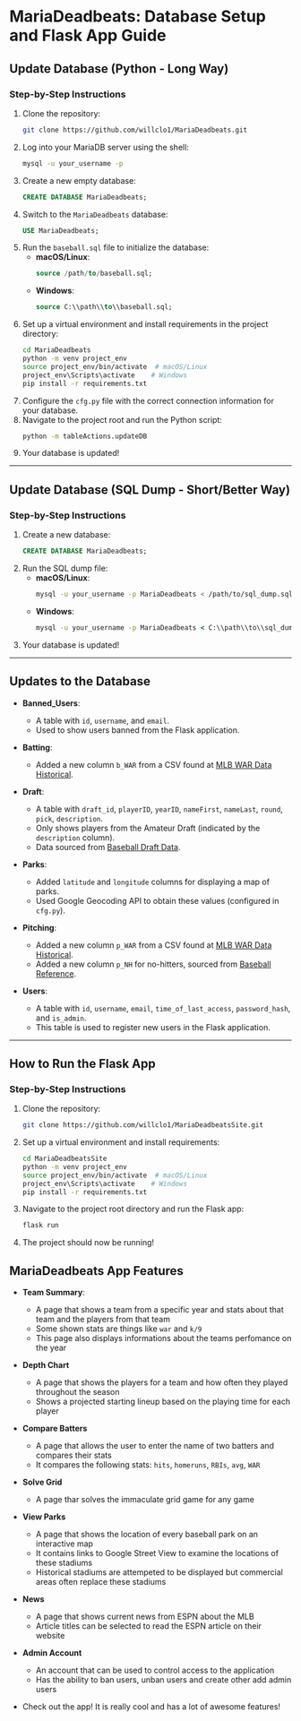 # **MariaDeadbeats: Database Setup and Flask App Guide**

## **Update Database (Python - Long Way)**

### **Step-by-Step Instructions**

1. Clone the repository:
   ```bash
   git clone https://github.com/willclo1/MariaDeadbeats.git
   ```
2. Log into your MariaDB server using the shell:
   ```bash
   mysql -u your_username -p
   ```
3. Create a new empty database:
   ```sql
   CREATE DATABASE MariaDeadbeats;
   ```
4. Switch to the `MariaDeadbeats` database:
   ```sql
   USE MariaDeadbeats;
   ```
5. Run the `baseball.sql` file to initialize the database:
   - **macOS/Linux**:
     ```sql
     source /path/to/baseball.sql;
     ```
   - **Windows**:
     ```sql
     source C:\\path\\to\\baseball.sql;
     ```
6. Set up a virtual environment and install requirements in the project directory:
   ```bash
   cd MariaDeadbeats
   python -m venv project_env
   source project_env/bin/activate  # macOS/Linux
   project_env\Scripts\activate    # Windows
   pip install -r requirements.txt
   ```
7. Configure the `cfg.py` file with the correct connection information for your database.
8. Navigate to the project root and run the Python script:
   ```bash
   python -m tableActions.updateDB
   ```
9. Your database is updated!

---

## **Update Database (SQL Dump - Short/Better Way)**

### **Step-by-Step Instructions**

1. Create a new database:
   ```sql
   CREATE DATABASE MariaDeadbeats;
   ```
2. Run the SQL dump file:
   - **macOS/Linux**:
     ```bash
     mysql -u your_username -p MariaDeadbeats < /path/to/sql_dump.sql
     ```
   - **Windows**:
     ```cmd
     mysql -u your_username -p MariaDeadbeats < C:\\path\\to\\sql_dump.sql
     ```
3. Your database is updated!

---

## **Updates to the Database**

- **Banned_Users**:
  - A table with `id`, `username`, and `email`.
  - Used to show users banned from the Flask application.

- **Batting**:
  - Added a new column `b_WAR` from a CSV found at [MLB WAR Data Historical](https://github.com/Neil-Paine-1/MLB-WAR-data-historical).

- **Draft**:
  - A table with `draft_id`, `playerID`, `yearID`, `nameFirst`, `nameLast`, `round`, `pick`, `description`.
  - Only shows players from the Amateur Draft (indicated by the `description` column).
  - Data sourced from [Baseball Draft Data](https://github.com/double-dose-larry/baseball_draft_data).

- **Parks**:
  - Added `latitude` and `longitude` columns for displaying a map of parks.
  - Used Google Geocoding API to obtain these values (configured in `cfg.py`).

- **Pitching**:
  - Added a new column `p_WAR` from a CSV found at [MLB WAR Data Historical](https://github.com/Neil-Paine-1/MLB-WAR-data-historical).
  - Added a new column `p_NH` for no-hitters, sourced from [Baseball Reference](https://www.baseball-reference.com/friv/no-hitters-and-perfect-games.shtml?utm_campaign=2023_07_ig_possible_answers&utm_source=ig&utm_medium=sr_xsite).

- **Users**:
  - A table with `id`, `username`, `email`, `time_of_last_access`, `password_hash`, and `is_admin`.
  - This table is used to register new users in the Flask application.

---

## **How to Run the Flask App**

### **Step-by-Step Instructions**

1. Clone the repository:
   ```bash
   git clone https://github.com/willclo1/MariaDeadbeatsSite.git
   ```
2. Set up a virtual environment and install requirements:
   ```bash
   cd MariaDeadbeatsSite
   python -m venv project_env
   source project_env/bin/activate  # macOS/Linux
   project_env\Scripts\activate    # Windows
   pip install -r requirements.txt
   ```
3. Navigate to the project root directory and run the Flask app:
   ```bash
   flask run
   ```
4. The project should now be running!

## **MariaDeadbeats App Features**

- **Team Summary**:
   - A page that shows a team from a specific year and stats about that team and the players from that team
   - Some shown stats are things like `war` and `k/9`
   - This page also displays informations about the teams perfomance on the year
   
- **Depth Chart**
  - A page that shows the players for a team and how often they played throughout the season
  - Shows a projected starting lineup based on the playing time for each player
    
 - **Compare Batters**
   - A page that allows the user to enter the name of two batters and compares their stats
   - It compares the following stats: `hits`, `homeruns`, `RBIs`, `avg`, `WAR`

- **Solve Grid**
  - A page thar solves the immaculate grid game for any game
  
- **View Parks**
  - A page that shows the location of every baseball park on an interactive map
  - It contains links to Google Street View to examine the locations of these stadiums
  - Historical stadiums are attempeted to be displayed but commercial areas often replace these stadiums
 
- **News**
  - A page that shows current news from ESPN about the MLB
  - Article titles can be selected to read the ESPN article on their website

- **Admin Account**
  - An account that can be used to control access to the application
  - Has the ability to ban users, unban users and create other add admin users
 
- Check out the app! It is really cool and has a lot of awesome features!

